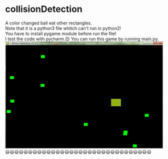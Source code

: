 # collisionDetection
A color changed ball eat other rectangles.<br>
Note that it is a python3 file whitch can't run in python2!<br>
You have to install pygame module before run the file!<br>
I test the code with pycharm.:blush:
You can run this game by running main.py.
![](https://github.com/Nick-Aaron/collisionDetection/blob/master/gameRun.png)<br>
:smiley::smiley::smiley::smiley::smiley::smiley::smiley::smiley::smiley::smiley::smiley::smiley::smiley::smiley::smiley::smiley::smiley::smiley::smiley::smiley::smiley::smiley::smiley::smiley::smiley::smiley::smiley::smiley::smiley::smiley::smiley::smiley:
